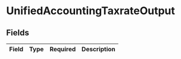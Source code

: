 # UnifiedAccountingTaxrateOutput


## Fields

| Field       | Type        | Required    | Description |
| ----------- | ----------- | ----------- | ----------- |